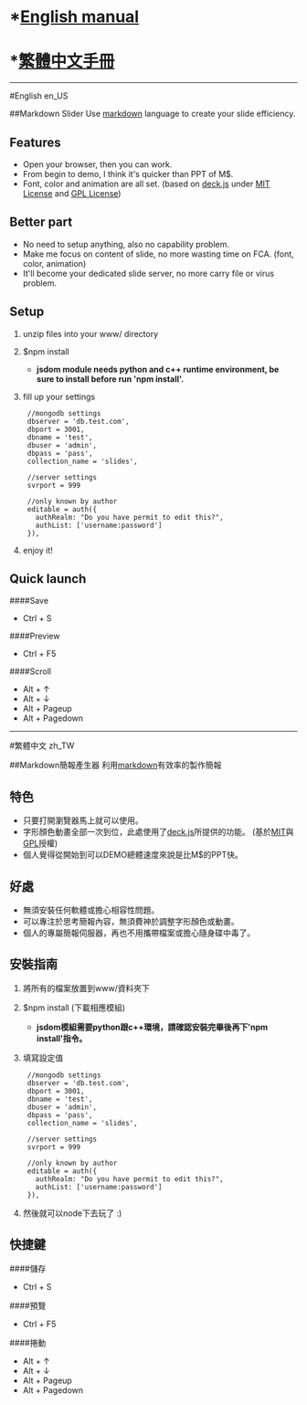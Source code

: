 # *[English manual](https://github.com/tpai/markdown_slider#english-en_us)
# *[繁體中文手冊](https://github.com/tpai/markdown_slider#-zh_tw)

- - -

#English en_US

##Markdown Slider
Use [markdown](http://markdown.tw) language to create your slide efficiency. 

Features
---------
* Open your browser, then you can work.
* From begin to demo, I think it's quicker than PPT of M$.
* Font, color and animation are all set. (based on [deck.js](http://imakewebthings.com/deck.js/) under [MIT License](https://github.com/imakewebthings/deck.js/blob/master/MIT-license.txt) and [GPL License](https://github.com/imakewebthings/deck.js/blob/master/GPL-license.txt))

Better part
-----------
* No need to setup anything, also no capability problem.
* Make me focus on content of slide, no more wasting time on FCA. (font, color, animation)
* It'll become your dedicated slide server, no more carry file or virus problem.

Setup
------
1. unzip files into your www/ directory

2. $npm install
   * **jsdom module needs python and c++ runtime environment, be sure to install before run 'npm install'.**

3. fill up your settings

        //mongodb settings
        dbserver = 'db.test.com',
        dbport = 3001,
        dbname = 'test',
        dbuser = 'admin',
        dbpass = 'pass',
        collection_name = 'slides',
        
        //server settings
        svrport = 999
        
        //only known by author
        editable = auth({
          authRealm: "Do you have permit to edit this?",
          authList: ['username:password']
        }),

4. enjoy it!

Quick launch
------------
####Save
* Ctrl + S

####Preview
* Ctrl + F5

####Scroll
* Alt + ↑
* Alt + ↓
* Alt + Pageup
* Alt + Pagedown

- - -

#繁體中文 zh_TW

##Markdown簡報產生器
利用[markdown](http://markdown.tw)有效率的製作簡報

特色
----
* 只要打開瀏覽器馬上就可以使用。
* 字形顏色動畫全部一次到位，此處使用了[deck.js](http://imakewebthings.com/deck.js/)所提供的功能。 (基於[MIT](https://github.com/imakewebthings/deck.js/blob/master/MIT-license.txt)與[GPL](https://github.com/imakewebthings/deck.js/blob/master/GPL-license.txt)授權)
* 個人覺得從開始到可以DEMO總體速度來說是比M$的PPT快。

好處
----
* 無須安裝任何軟體或擔心相容性問題。
* 可以專注於思考簡報內容，無須費神於調整字形顏色或動畫。
* 個人的專屬簡報伺服器，再也不用攜帶檔案或擔心隨身碟中毒了。


安裝指南
--------
1. 將所有的檔案放置到www/資料夾下

2. $npm install (下載相應模組)
   * **jsdom模組需要python跟c++環境，請確認安裝完畢後再下'npm install'指令。**

3. 填寫設定值

        //mongodb settings
        dbserver = 'db.test.com',
        dbport = 3001,
        dbname = 'test',
        dbuser = 'admin',
        dbpass = 'pass',
        collection_name = 'slides',
        
        //server settings
        svrport = 999
        
        //only known by author
        editable = auth({
          authRealm: "Do you have permit to edit this?",
          authList: ['username:password']
        }),

4. 然後就可以node下去玩了 :)

快捷鍵
------
####儲存
* Ctrl + S

####預覽
* Ctrl + F5

####捲動
* Alt + ↑
* Alt + ↓
* Alt + Pageup
* Alt + Pagedown
